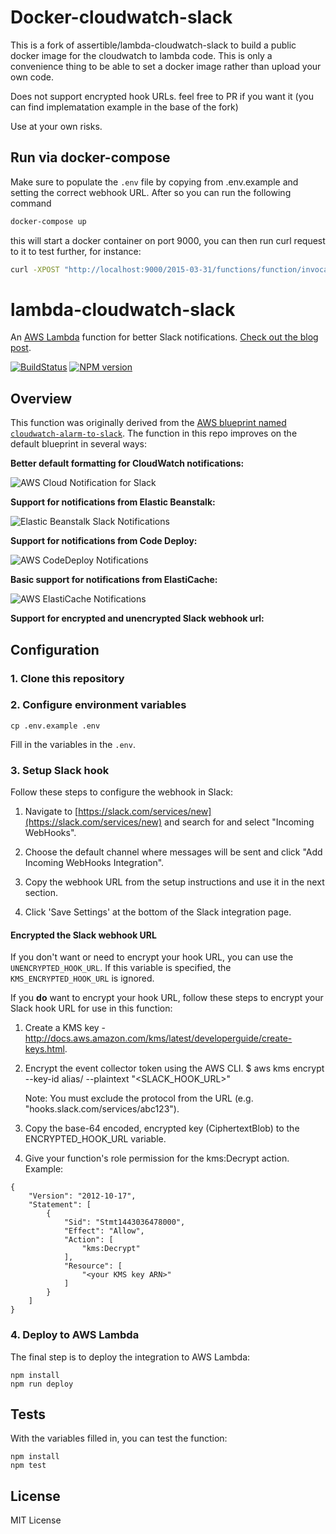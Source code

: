 # Docker-cloudwatch-slack

This is a fork of assertible/lambda-cloudwatch-slack to build a public docker image for the cloudwatch to lambda code.
This is only a convenience thing to be able to set a docker image rather than upload your own code.

Does not support encrypted hook URLs. feel free to PR if you want it (you can find implematation example in the base of the fork)

Use at your own risks.

## Run via docker-compose

Make sure to populate the `.env` file by copying from .env.example and setting the correct webhook URL.
After so you can run the following command

```sh
docker-compose up 
```

this will start a docker container on port 9000, you can then run curl request to it to test further, for instance:

```sh
curl -XPOST "http://localhost:9000/2015-03-31/functions/function/invocations" -d '{  "Records": [    {      "EventSource": "aws:sns",      "EventVersion": "1.0",      "EventSubscriptionArn": "arn:aws:sns:us-west-2:123456789123:CloudWatchNotifications:00000000-0000-0000-0000-000000000000",      "Sns": {        "Type": "Notification",        "MessageId": "00000000-0000-0000-0000-000000000000",        "TopicArn": "arn:aws:sns:us-west-2:123456789123:CloudWatchNotifications",        "Timestamp": "2016-08-11T07:24:05.959Z",        "Subject": "ALARM: \"awsrds-app-High-DB-Connections\" in US West - Oregon",        "Message": "{\"AlarmName\":\"awsrds-app-High-DB-Connections\",\"AlarmDescription\":null,\"AWSAccountId\":\"123456789123\",\"NewStateValue\":\"ALARM\",\"NewStateReason\":\"Threshold Crossed: 1 datapoint (10.0) was greater than or equal to the threshold (10.0).\",\"StateChangeTime\":\"2016-07-24T22:05:19.737+0000\",\"Region\":\"US West - Oregon\",\"OldStateValue\":\"OK\",\"Trigger\":{\"MetricName\":\"DatabaseConnections\",\"Namespace\":\"AWS/RDS\",\"Statistic\":\"AVERAGE\",\"Unit\":null,\"Dimensions\":[{\"name\":\"DBInstanceIdentifier\",\"value\":\"app\"}],\"Period\":300,\"EvaluationPeriods\":1,\"ComparisonOperator\":\"GreaterThanOrEqualToThreshold\",\"Threshold\":10.0}}",        "MessageAttributes": {}      }    }  ]}'

```


# lambda-cloudwatch-slack

An [AWS Lambda](http://aws.amazon.com/lambda/) function for better Slack notifications. 
[Check out the blog post](https://assertible.com/blog/npm-package-lambda-cloudwatch-slack).

[![BuildStatus](https://travis-ci.org/assertible/lambda-cloudwatch-slack.png?branch=master)](https://travis-ci.org/assertible/lambda-cloudwatch-slack)
[![NPM version](https://badge.fury.io/js/lambda-cloudwatch-slack.png)](http://badge.fury.io/js/lambda-cloudwatch-slack)


## Overview

This function was originally derived from the
[AWS blueprint named `cloudwatch-alarm-to-slack`](https://aws.amazon.com/blogs/aws/new-slack-integration-blueprints-for-aws-lambda/). The
function in this repo improves on the default blueprint in several
ways:

**Better default formatting for CloudWatch notifications:**

![AWS Cloud Notification for Slack](https://github.com/assertible/lambda-cloudwatch-slack/raw/master/images/cloudwatch.png)

**Support for notifications from Elastic Beanstalk:**

![Elastic Beanstalk Slack Notifications](https://github.com/assertible/lambda-cloudwatch-slack/raw/master/images/elastic-beanstalk.png)

**Support for notifications from Code Deploy:**

![AWS CodeDeploy Notifications](https://github.com/assertible/lambda-cloudwatch-slack/raw/master/images/code-deploy.png)

**Basic support for notifications from ElastiCache:**

![AWS ElastiCache Notifications](https://github.com/assertible/lambda-cloudwatch-slack/raw/master/images/elasticache.png)

**Support for encrypted and unencrypted Slack webhook url:**


## Configuration

### 1. Clone this repository

### 2. Configure environment variables

```
cp .env.example .env
```

Fill in the variables in the `.env`. 

### 3. Setup Slack hook

Follow these steps to configure the webhook in Slack:

  1. Navigate to
     [https://slack.com/services/new](https://slack.com/services/new)
     and search for and select "Incoming WebHooks".

  3. Choose the default channel where messages will be sent and click
     "Add Incoming WebHooks Integration".

  4. Copy the webhook URL from the setup instructions and use it in
     the next section.

  5. Click 'Save Settings' at the bottom of the Slack integration
     page.

#### Encrypted the Slack webhook URL

If you don't want or need to encrypt your hook URL, you can use the
`UNENCRYPTED_HOOK_URL`.  If this variable is specified, the
`KMS_ENCRYPTED_HOOK_URL` is ignored.

If you **do** want to encrypt your hook URL, follow these steps to
encrypt your Slack hook URL for use in this function:

  1. Create a KMS key -
     http://docs.aws.amazon.com/kms/latest/developerguide/create-keys.html.

  2. Encrypt the event collector token using the AWS CLI.
     $ aws kms encrypt --key-id alias/<KMS key name> --plaintext "<SLACK_HOOK_URL>"

     Note: You must exclude the protocol from the URL
     (e.g. "hooks.slack.com/services/abc123").

  3. Copy the base-64 encoded, encrypted key (CiphertextBlob) to the
     ENCRYPTED_HOOK_URL variable.

  4. Give your function's role permission for the kms:Decrypt action.
     Example:

```
{
    "Version": "2012-10-17",
    "Statement": [
        {
            "Sid": "Stmt1443036478000",
            "Effect": "Allow",
            "Action": [
                "kms:Decrypt"
            ],
            "Resource": [
                "<your KMS key ARN>"
            ]
        }
    ]
}
```


### 4. Deploy to AWS Lambda

The final step is to deploy the integration to AWS Lambda:

    npm install
    npm run deploy

## Tests

With the variables filled in, you can test the function:

```
npm install
npm test
```

## License

MIT License
